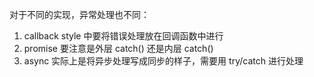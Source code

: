 对于不同的实现，异常处理也不同：

1. callback style 中要将错误处理放在回调函数中进行
1. promise 要注意是外层 catch() 还是内层 catch()
1. async 实际上是将异步处理写成同步的样子，需要用 try/catch 进行处理
